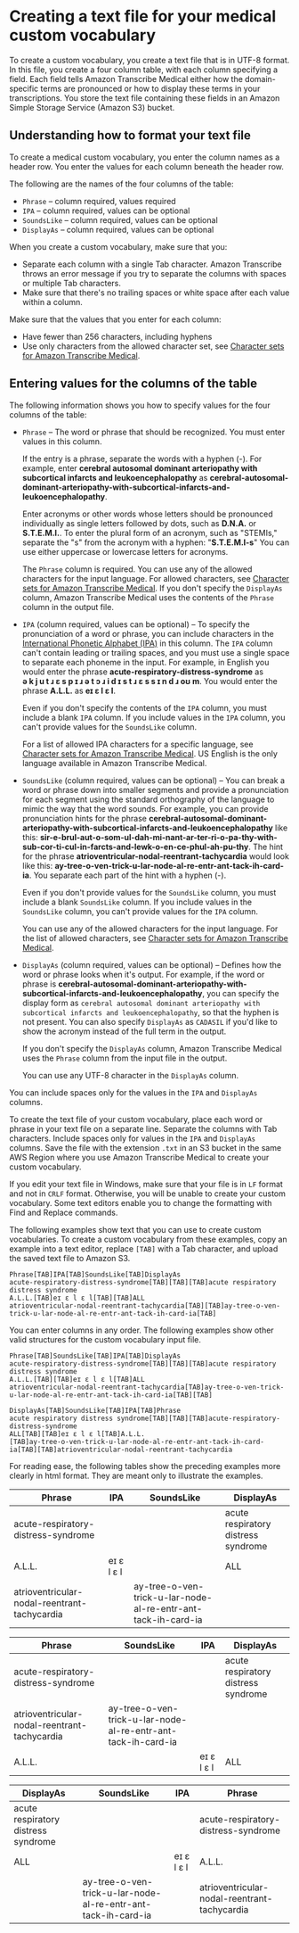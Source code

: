 # Creating a text file for your medical custom vocabulary<a name="create-med-vocab-text"></a>

To create a custom vocabulary, you create a text file that is in UTF\-8 format\. In this file, you create a four column table, with each column specifying a field\. Each field tells Amazon Transcribe Medical either how the domain\-specific terms are pronounced or how to display these terms in your transcriptions\. You store the text file containing these fields in an Amazon Simple Storage Service \(Amazon S3\) bucket\.

## Understanding how to format your text file<a name="understand-vocab-formatting"></a>

To create a medical custom vocabulary, you enter the column names as a header row\. You enter the values for each column beneath the header row\.

The following are the names of the four columns of the table:
+  `Phrase` – column required, values required 
+  `IPA` – column required, values can be optional 
+  `SoundsLike` – column required, values can be optional 
+  `DisplayAs` – column required, values can be optional 

When you create a custom vocabulary, make sure that you:
+ Separate each column with a single Tab character\. Amazon Transcribe throws an error message if you try to separate the columns with spaces or multiple Tab characters\.
+ Make sure that there's no trailing spaces or white space after each value within a column\.

Make sure that the values that you enter for each column:
+ Have fewer than 256 characters, including hyphens
+ Use only characters from the allowed character set, see [Character sets for Amazon Transcribe Medical](charsets-med.md)\.

## Entering values for the columns of the table<a name="entering-vocabulary-values-med"></a>

The following information shows you how to specify values for the four columns of the table:
+ `Phrase` – The word or phrase that should be recognized\. You must enter values in this column\.

  If the entry is a phrase, separate the words with a hyphen \(\-\)\. For example, enter **cerebral autosomal dominant arteriopathy with subcortical infarcts and leukoencephalopathy** as **cerebral\-autosomal\-dominant\-arteriopathy\-with\-subcortical\-infarcts\-and\-leukoencephalopathy**\.

  Enter acronyms or other words whose letters should be pronounced individually as single letters followed by dots, such as **D\.N\.A\.** or **S\.T\.E\.M\.I\.**\. To enter the plural form of an acronym, such as "STEMIs," separate the "s" from the acronym with a hyphen: "**S\.T\.E\.M\.I\-s**" You can use either uppercase or lowercase letters for acronyms\.

  The `Phrase` column is required\. You can use any of the allowed characters for the input language\. For allowed characters, see [Character sets for Amazon Transcribe Medical](charsets-med.md)\. If you don't specify the `DisplayAs` column, Amazon Transcribe Medical uses the contents of the `Phrase` column in the output file\.
+ `IPA` \(column required, values can be optional\) – To specify the pronunciation of a word or phrase, you can include characters in the [International Phonetic Alphabet \(IPA\)](https://en.wikipedia.org/wiki/International_Phonetic_Alphabet) in this column\. The `IPA` column can't contain leading or trailing spaces, and you must use a single space to separate each phoneme in the input\. For example, in English you would enter the phrase **acute\-respiratory\-distress\-syndrome** as **ə k j u t ɹ ɛ s p ɪ ɹ ə t ɔ ɹ i d ɪ s t ɹ ɛ s s ɪ n d ɹ oʊ m**\. You would enter the phrase **A\.L\.L\.** as **eɪ ɛ l ɛ l**\.

  Even if you don't specify the contents of the `IPA` column, you must include a blank `IPA` column\. If you include values in the `IPA` column, you can't provide values for the `SoundsLike` column\.

  For a list of allowed IPA characters for a specific language, see [Character sets for Amazon Transcribe Medical](charsets-med.md)\. US English is the only language available in Amazon Transcribe Medical\.
+ `SoundsLike` \(column required, values can be optional\) – You can break a word or phrase down into smaller segments and provide a pronunciation for each segment using the standard orthography of the language to mimic the way that the word sounds\. For example, you can provide pronunciation hints for the phrase **cerebral\-autosomal\-dominant\-arteriopathy\-with\-subcortical\-infarcts\-and\-leukoencephalopathy** like this: **sir\-e\-brul\-aut\-o\-som\-ul\-dah\-mi\-nant\-ar\-ter\-ri\-o\-pa\-thy\-with\-sub\-cor\-ti\-cul\-in\-farcts\-and\-lewk\-o\-en\-ce\-phul\-ah\-pu\-thy**\. The hint for the phrase **atrioventricular\-nodal\-reentrant\-tachycardia** would look like this: **ay\-tree\-o\-ven\-trick\-u\-lar\-node\-al\-re\-entr\-ant\-tack\-ih\-card\-ia**\. You separate each part of the hint with a hyphen \(\-\)\. 

  Even if you don't provide values for the `SoundsLike` column, you must include a blank `SoundsLike` column\. If you include values in the `SoundsLike` column, you can't provide values for the `IPA` column\. 

  You can use any of the allowed characters for the input language\. For the list of allowed characters, see [Character sets for Amazon Transcribe Medical](charsets-med.md)\.
+ `DisplayAs` \(column required, values can be optional\) – Defines how the word or phrase looks when it's output\. For example, if the word or phrase is **cerebral\-autosomal\-dominant\-arteriopathy\-with\-subcortical\-infarcts\-and\-leukoencephalopathy**, you can specify the display form as `cerebral autosomal dominant arteriopathy with subcortical infarcts and leukoencephalopathy`, so that the hyphen is not present\. You can also specify `DisplayAs` as `CADASIL` if you'd like to show the acronym instead of the full term in the output\.

  If you don't specify the `DisplayAs` column, Amazon Transcribe Medical uses the `Phrase` column from the input file in the output\.

  You can use any UTF\-8 character in the `DisplayAs` column\.

You can include spaces only for the values in the `IPA` and `DisplayAs` columns\.

To create the text file of your custom vocabulary, place each word or phrase in your text file on a separate line\. Separate the columns with Tab characters\. Include spaces only for values in the `IPA` and `DisplayAs` columns\. Save the file with the extension `.txt` in an S3 bucket in the same AWS Region where you use Amazon Transcribe Medical to create your custom vocabulary\.

If you edit your text file in Windows, make sure that your file is in `LF` format and not in `CRLF` format\. Otherwise, you will be unable to create your custom vocabulary\. Some text editors enable you to change the formatting with Find and Replace commands\.

The following examples show text that you can use to create custom vocabularies\. To create a custom vocabulary from these examples, copy an example into a text editor, replace `[TAB]` with a Tab character, and upload the saved text file to Amazon S3\.

```
Phrase[TAB]IPA[TAB]SoundsLike[TAB]DisplayAs
acute-respiratory-distress-syndrome[TAB][TAB][TAB]acute respiratory distress syndrome
A.L.L.[TAB]eɪ ɛ l ɛ l[TAB][TAB]ALL
atrioventricular-nodal-reentrant-tachycardia[TAB][TAB]ay-tree-o-ven-trick-u-lar-node-al-re-entr-ant-tack-ih-card-ia[TAB]
```

You can enter columns in any order\. The following examples show other valid structures for the custom vocabulary input file\.

```
Phrase[TAB]SoundsLike[TAB]IPA[TAB]DisplayAs
acute-respiratory-distress-syndrome[TAB][TAB][TAB]acute respiratory distress syndrome
A.L.L.[TAB][TAB]eɪ ɛ l ɛ l[TAB]ALL
atrioventricular-nodal-reentrant-tachycardia[TAB]ay-tree-o-ven-trick-u-lar-node-al-re-entr-ant-tack-ih-card-ia[TAB][TAB]
```

```
DisplayAs[TAB]SoundsLike[TAB]IPA[TAB]Phrase
acute respiratory distress syndrome[TAB][TAB][TAB]acute-respiratory-distress-syndrome
ALL[TAB][TAB]eɪ ɛ l ɛ l[TAB]A.L.L.
[TAB]ay-tree-o-ven-trick-u-lar-node-al-re-entr-ant-tack-ih-card-ia[TAB][TAB]atrioventricular-nodal-reentrant-tachycardia
```

For reading ease, the following tables show the preceding examples more clearly in html format\. They are meant only to illustrate the examples\.


| Phrase | IPA | SoundsLike | DisplayAs | 
| --- | --- | --- | --- | 
| acute\-respiratory\-distress\-syndrome |  |  | acute respiratory distress syndrome | 
| A\.L\.L\. | eɪ ɛ l ɛ l |  | ALL | 
| atrioventricular\-nodal\-reentrant\-tachycardia |  | ay\-tree\-o\-ven\-trick\-u\-lar\-node\-al\-re\-entr\-ant\-tack\-ih\-card\-ia |  | 


| Phrase | SoundsLike | IPA | DisplayAs | 
| --- | --- | --- | --- | 
| acute\-respiratory\-distress\-syndrome |  |  | acute respiratory distress syndrome | 
| atrioventricular\-nodal\-reentrant\-tachycardia | ay\-tree\-o\-ven\-trick\-u\-lar\-node\-al\-re\-entr\-ant\-tack\-ih\-card\-ia |  |  | 
| A\.L\.L\. |  | eɪ ɛ l ɛ l | ALL | 


| DisplayAs | SoundsLike | IPA | Phrase | 
| --- | --- | --- | --- | 
| acute respiratory distress syndrome |  |  | acute\-respiratory\-distress\-syndrome | 
| ALL |  | eɪ ɛ l ɛ l | A\.L\.L\. | 
|  | ay\-tree\-o\-ven\-trick\-u\-lar\-node\-al\-re\-entr\-ant\-tack\-ih\-card\-ia |  | atrioventricular\-nodal\-reentrant\-tachycardia | 